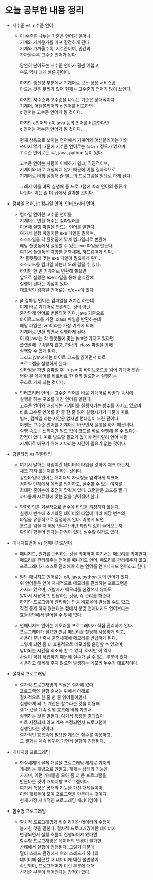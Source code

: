 # 오늘 공부한 내용 정리
* 저수준 vs 고수준 언어       
    * 이 수준을 나누는 기준은 언어가 얼마나     
      기계와 가까운가를 따져 결정하게 된다.      
      기계와 가까울수록, 저수준이며, 인간과     
      가까울수록 고수준 언어가 된다.     
      
      당연히 난이도는 저수준 언어가 훨씬 어렵고,      
      속도 역시 대게 빠른 편이다.    
      
      하지만 생산성 부분에서 기계어로 모든 상용 서비스를     
      만드는 것은 무리가 있어 현재는 고수준의 언어가 많이 쓰인다.     
      
      하지만 저수준과 고수준을 나누는 기준은 상대적이다.     
      기계어, 어셈블리어와 c 언어를 비교하면     
      c 언어는 고수준 언어가 될 것이다.      
      
      하지만 c언어와 c#, java 등의 언어를 비교한다면     
      c 언어는 저수준 언어가 될 것이다.      
      
      현재 상용으로 쓰이는 언어에서 기계어와 어셈블리어는 거의      
      쓰이지 않기 때문에 저수준 언어로는 c/c++ 정도가 있으며,     
      고수준 언어로는 c#, java, python 등이 있다. 
      
      고수준 언어는 사람이 이해하기 쉽고, 직관적이며,     
      기계어와 바로 매칭되지 않기 때문에 이를 결과적으로     
      기계어로 바꿔 실행해 줄 별도의 프로그램을 필요로 하게 된다.    
      
      그래서 이를 바꿔 실행해 줄 프로그램에 따라 언어의 종류가     
      나뉜다. 이는 좀 더 뒤에서 알아볼 것이다.       
      
      
* 컴파일 언어, jit 컴파일 언어, 인터프리터 언어         
    * 컴파일 언어란 고수준 언어를      
      기계어로 변환 해주는 컴파일러를     
      이용해 실행 파일을 만드는 언어를 말한다.      
      여기서 실행 파일이란 exe 파일을 말하며,         
      소스파일을 각 플랫폼에 맞게 컴파일러로 변환해      
      해당 플랫폼에서 실행할 수 있는 exe 파일을 만든다.     
      여기서 플랫폼은 다양한 운영체제, 하드웨어가 되며,      
      각 플랫폼에 맞는 exe 파일이 필요하게 된다.      
      소스코드를 컴파일 하는데 오래 걸릴 수 있다.     
      하지만 한 번 기계어로 변환해 놓으면      
      앞으로 실행은  exe 파일을 통해 순식간에    
      실행이 된다는 이점이 있다.     
      대표적인 컴파일 언어로는 c/c++이 있다.       
      
    * jit 컴파일 언어는 컴파일을 거치긴 하는데     
      이게 바로 기계어로 변환되는 것이 아닌      
      중간단계 언어로 변환되어 진다. java 기준으로    
      바이트코드를 가진 .class 파일을 반환하는데     
      해당 파일은 jvm이라는 가상 기계에 의해     
      기계어로 변환 되면서 실행하게 된다.      
      이 때 java는 각 플랫폼에 맞는 jvm만 가지고 있다면        
      플랫폼에 구속받지 않고, 하나의 .class 파일을 통해      
      실행할 수 있게 된다.      
      그리고 jvm에서는 바이트 코드를 읽어면서 바로    
      프로그램을 실행하게 된다.      
      런타임을 하면 컴파일 후 -> jvm이 바이트코드를 읽어 기계어 변환      
      변환 된 기계어를 바로바로 한 줄씩 읽으면서 실행하는       
      구조로 가게 되는 것이다.      
      
    * 인터프리터 언어는 고수준 언어를 바로 기계어로 바꿈과 동시에      
      실행을 하는 구조를 가진 언어를 말한다.       
      고수준 언어와 매칭되는 기계어를 실행시키는 함수를 가지고 있으며     
      바로 고수준 언어를 한 줄 한 줄 읽어 실행시키기 때문에 따로     
      빌드, 컴파일 하는 시간은 없지만 런타임이 느린 편이다.    
      어쨋든 고수준 언어를 기계어로 바꾸면서 실행을 하기 때문이다.        
      실행 속도는 느리지만 빌드 없이 코드를 바로 실행해 볼 수 있다는     
      장점이 있다. 따로 빌드할 필요가 없기에 컴파일러 언어 처럼       
      기계어로 바꾸기 위해 기다리는 시간이 필요가 없는 것이다.      
      
      
* 강한타입 vs 약한타입        
    * 여기서 말하는 타입이란 데이터의 타입을 강하게 체크 하는지,      
      체크 하지 않는지를 말하는 것이다.      
      강한타입의 언어는 데이터의 자료형을 엄격하게 체크해      
      컴파일 단계에서 에러를 방지하고, 실수할 수 있는 여지를     
      최대한 줄이는데 초점이 맞춰져 있다. 그런만큼 코드를 짤 때    
      까다롭게 자료형에 맞는 값을 넣어줘야 한다.      
      
    * 약한타입은 기본적으로 변수에 타입을 지정하지 않는다.     
      실행시 변수에 초기화된 데이터의 타입에 따라 해당 변수의     
      타입을 유동적으로 결정하게 된다. 이렇게 되면        
      코드를 읽을 때 해당 변수가 어떤 타입의 값이 들어오는지    
      확인이 힘들어 진다는 단점이 있다. 실수할 여지도 있다.      
      
      
* 매니지드언어 vs 언매니지드언어             
    * 매니지드, 뭔가를 관리하는 것을 의미하며 여기서는 메모리를 의미한다.     
      메모리를 관리해주는 언어를 매니지드 언어, 메모리를 관리해주지 않고,     
      프로그래머가 스스로 관리해야 하는 언어를 언매니지드 언어라고 한다.      
      
    * 일단 매니지드 언어로는 c#, java, python 등의 언어가 있다.      
      위 언어들은 언어 자체적으로 메모리를 관리하는 프로그램을     
      가지고 있으며, 개발자가 메모리를 신경쓰지 않아도        
      알아서 사용하고, 반납하는 것을, 즉 관리를 해준다.      
      하지만 프로그램이 관리하는 만큼 비효율이 발생할 수도 있고,     
      직접 통제 하지 않는다는 점에서 분명 언매니지드 언어보다는      
      효율성면에서 떨어질 수 밖에 없다.         
      
    * 언매니지드 언어는 메모리를 프로그래머가 직접 관리하게 된다.         
      프로그래머가 필요한 만큼 메모리를 할당해 사용하게 되고,        
      사용이 끝난 즉시 운영체제에 메모리를 반납하게 된다.        
      그렇게 되면 좀 더 효율적으로 메모리를 운영할 수 있으며,        
      낭비되는 시간을 최소화 할 수 있다. 하지만 이 역시        
      사람이 직접 작업하기 때문에 실수가 날 수 있는 부분이 있다.         
      사용하고 해제해 주지 않으면 발생하는 메모리 누수가 대표적이다.       
      
       
* 절차적 프로그래밍         
    * 절차적 프로그래밍의 핵심은 절차에 있다.       
      프로그램의 실행 순서는 위에서 아래로      
      절차적으로 한 줄 한 줄 읽어들이면서     
      실행하게 되고, 계산은 함수라는 것을 이용해      
      결과 값을 계속 실행 흐름에 바꿔 가면서      
      실행하는 것을 말한다. 여기서 특징은 결과값이     
      따로 저장되지 않고 계속 수정되면서 프로그램이    
      실행된다는 것이다.       
      절차적인 흐름속에 필요한 계산은 함수를 이용하고,       
      그 결과는 계속 바뀌어 가면서 실행이 진행된다.     
      
      
* 개체지향 프로그래밍          
    * 현실세계의 물체 개념을 프로그래밍 세계로 가져와      
      개체라는 개념으로 만들고, 개체는 상태와 기능을       
      가지며, 이런 개체들을 모아 좀 더 큰 프로그램을    
      만든다는 것이 개체지향 프로그램이다.       
      여기서 특징은 상태와 기능을 가진 개체들이며,        
      이런 개체들이 모여 프로그램을 만든다는 것이다.      
      현재 가장 지배적인 프로그래밍 패러다임이다.        
      
      
* 함수형 프로그래밍           
    * 절차적 프로그래밍과 비슷 하지만 데이터의 수정이      
      불가한 것을 말한다. 절차적 프로그래밍이란 데이터가    
      변경되면서 실행 흐름이 진행되어져 왔다면          
      함수형 프로그래밍은 데이터의 변경이 불가한     
      상태에서 실행이 진행된다. 그렇기 때문에         
  멀티 스레드 환경에서 여러 스레드가 하나의    
  데이터에 접근할 때 데이터에 대한 불변성이      
  확보되며, 프로그래머가 이런 부분에 대해       
  신경쓸 부분이 적어진다는 장점이 있다.      
  
  
